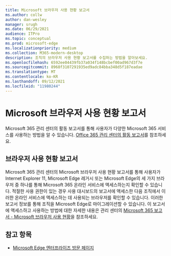 ```yaml
---
title: Microsoft 브라우저 사용 현황 보고서
ms.author: collw
author: dan-wesley
manager: srugh
ms.date: 06/29/2021
audience: ITPro
ms.topic: conceptual
ms.prod: microsoft-edge
ms.localizationpriority: medium
ms.collection: M365-modern-desktop
description: 조직의 브라우저 사용 현황 보고서를 수집하는 방법을 알아보세요.
ms.openlocfilehash: 6592ee04439fb37a034f148bcbef00ad967d3f7e
ms.sourcegitcommit: 8968f3107291935ed9adc84bba348d5f187eadae
ms.translationtype: MT
ms.contentlocale: ko-KR
ms.lasthandoff: 09/12/2021
ms.locfileid: "11980244"
---
```

# <a name="microsoft-browser-usage-report"></a>Microsoft 브라우저 사용 현황 보고서

Microsoft 365 관리 센터의 활동 보고서를 통해 사용자가 다양한 Microsoft 365 서비스를 사용하는 방법을 알 수 있습니다. [Office 365 관리 센터의 활동 보고서](/microsoft-365/admin/activity-reports/activity-reports?view=o365-worldwide)를 참조하세요.

## <a name="browser-usage-report"></a>브라우저 사용 현황 보고서

Microsoft 365 관리 센터의 Microsoft 브라우저 사용 현황 보고서를 통해 사용자가 Internet Explorer 11, Microsoft Edge 레거시 또는 Microsoft Edge의 세 가지 브라우저 중 하나를 통해 Microsoft 365 온라인 서비스에 액세스하는지 확인할 수 있습니다. 적절한 사용 권한이 있는 경우 사용 대시보드의 보고서에 액세스한 다음 조직에서 이러한 온라인 서비스에 액세스하는 데 사용되는 브라우저를 확인할 수 있습니다. 이러한 보고서 정보를 통해 조직을 Microsoft Edge로 마이그레이션할 수 있습니다. 이 보고서에 액세스하고 사용하는 방법에 대한 자세한 내용은 관리 센터의 [Microsoft 365 보고서 - Microsoft 브라우저 사용 현황](/microsoft-365/admin/activity-reports/browser-usage-report?view=o365-worldwide)을 참조하세요.

## <a name="see-also"></a>참고 항목

- [Microsoft Edge 엔터프라이즈 방문 페이지](https://aka.ms/EdgeEnterprise)
